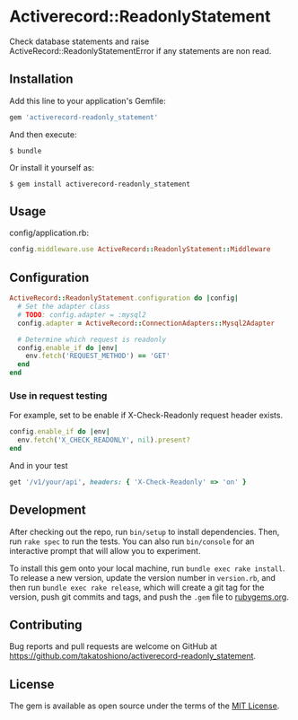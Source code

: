 # Activerecord::ReadonlyStatement

Check database statements and raise ActiveRecord::ReadonlyStatementError if any statements are non read.

## Installation

Add this line to your application's Gemfile:

```ruby
gem 'activerecord-readonly_statement'
```

And then execute:

    $ bundle

Or install it yourself as:

    $ gem install activerecord-readonly_statement

## Usage

config/application.rb:
```ruby
config.middleware.use ActiveRecord::ReadonlyStatement::Middleware
```

## Configuration

```ruby
ActiveRecord::ReadonlyStatement.configuration do |config|
  # Set the adapter class
  # TODO: config.adapter = :mysql2
  config.adapter = ActiveRecord::ConnectionAdapters::Mysql2Adapter

  # Determine which request is readonly
  config.enable_if do |env|
    env.fetch('REQUEST_METHOD') == 'GET'
  end
end
```

### Use in request testing

For example, set to be enable if X-Check-Readonly request header exists.

```ruby
config.enable_if do |env|
  env.fetch('X_CHECK_READONLY', nil).present?
end
```

And in your test

```ruby
get '/v1/your/api', headers: { 'X-Check-Readonly' => 'on' }
```

## Development

After checking out the repo, run `bin/setup` to install dependencies. Then, run `rake spec` to run the tests. You can also run `bin/console` for an interactive prompt that will allow you to experiment.

To install this gem onto your local machine, run `bundle exec rake install`. To release a new version, update the version number in `version.rb`, and then run `bundle exec rake release`, which will create a git tag for the version, push git commits and tags, and push the `.gem` file to [rubygems.org](https://rubygems.org).

## Contributing

Bug reports and pull requests are welcome on GitHub at https://github.com/takatoshiono/activerecord-readonly_statement.

## License

The gem is available as open source under the terms of the [MIT License](https://opensource.org/licenses/MIT).
